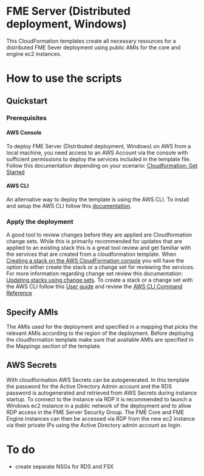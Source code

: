 # FME Server (Distributed deployment, Windows)
This CloudFormation templates create all necessary resources for a distributed FME Sever deployment using public AMIs for the core and engine ec2 instances.
# How to use the scripts
## Quickstart
### Prerequisites
#### AWS Console
To deploy FME Server (Distributed deployment, Windows) on AWS from a local machine, you need access to an AWS Account via the console with sufficient permissions to deploy the services included in the template file. Follow this documentation depending on your scenario: [Cloudformation: Get Started](https://docs.aws.amazon.com/AWSCloudFormation/latest/UserGuide/GettingStarted.Walkthrough.html)

#### AWS CLI
An alternative way to deploy the template is using the AWS CLI. To install and setup the AWS CLI follow this [documentation](https://docs.aws.amazon.com/cli/latest/userguide/cli-chap-getting-started.html).

### Apply the deployment
 A good tool to review changes before they are applied are Cloudformation change sets. While this is primarily recommended for updates that are applied to an existing stack this is a great tool review and get familiar with the services that are created from a cloudformation template. When [Creating a stack on the AWS CloudFormation console](https://docs.aws.amazon.com/AWSCloudFormation/latest/UserGuide/cfn-console-create-stack.html) you will have the option to either create the stack or a change set for reviewing the services. For more information regarding change set review this documentation: [Updating stacks using change sets](https://docs.aws.amazon.com/AWSCloudFormation/latest/UserGuide/using-cfn-updating-stacks-changesets.html). To create a stack or a change set with the AWS CLI follow this [User guide](https://docs.aws.amazon.com/AWSCloudFormation/latest/UserGuide/cfn-using-cli.html) and review the [AWS CLI Command Reference](https://docs.aws.amazon.com/cli/latest/reference/cloudformation/index.html#cli-aws-cloudformation)
 ## Specify AMIs
 The AMIs used for the deployment and specified in a mapping that picks the relevant AMIs according to the region of the deployment. Before deploying the cloudformation template make sure that available AMIs are specified in the Mappings section of the template.
## AWS Secrets
With cloudformation AWS Secrets can be autogenerated. In this template the password for the Active Directory Admin account and the RDS password is autogenerated and retrieved from AWS Secrets during instance startup. To connect to the instance via RDP it is recommended to launch a Windows ec2 instance in a public network of the deployment and to allow RDP access in the FME Server Security Group. The FME Core and FME Engine instances can then be accessed via RDP from the new ec2 instance via their private IPs using the Active Directory admin account as login.
 # To do
 - create separate NSGs for RDS and FSX